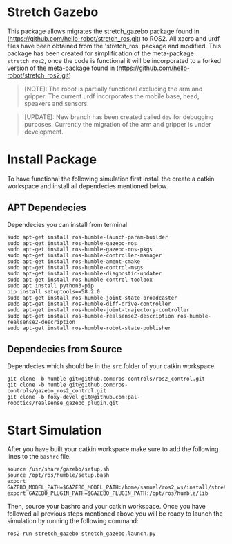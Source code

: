 # Stretch Gazebo
This package allows migrates the stretch_gazebo package found in (https://github.com/hello-robot/stretch_ros.git) to ROS2. All xacro and urdf files have been obtained from the 'stretch_ros' package and modified. This package has been created for simplification of the meta-package `stretch_ros2`, once the code is functional it will be incorporated to a forked version of the meta-package found in (https://github.com/hello-robot/stretch_ros2.git)

> [NOTE]: The robot is partially functional excluding the arm and gripper. The current urdf incorporates the mobile base, head, speakers and sensors.

> [UPDATE]: New branch has been created called `dev` for debugging purposes. Currently the migration of the arm and gripper is under development.
# Install Package
To have functional the following simulation first install the create a catkin workspace and install all dependecies mentioned below.

## APT Dependecies
Dependecies you can install from terminal
```
sudo apt-get install ros-humble-launch-param-builder
sudo apt-get install ros-humble-gazebo-ros
sudo apt-get install ros-humble-gazebo-ros-pkgs
sudo apt-get install ros-humble-controller-manager
sudo apt-get install ros-humble-ament-cmake
sudo apt-get install ros-humble-control-msgs
sudo apt-get install ros-humble-diagnostic-updater
sudo apt-get install ros-humble-control-toolbox
sudo apt install python3-pip
pip install setuptools==58.2.0
sudo apt-get install ros-humble-joint-state-broadcaster
sudo apt-get install ros-humble-diff-drive-controller
sudo apt-get install ros-humble-joint-trajectory-controller
sudo apt-get install ros-humble-realsense2-description ros-humble-realsense2-description
sudo apt-get install ros-humble-robot-state-publisher
```
## Dependecies from Source
Dependecies which should be in the `src` folder of your catkin workspace.
```
git clone -b humble git@github.com:ros-controls/ros2_control.git
git clone -b humble git@github.com:ros-controls/gazebo_ros2_control.git
git clone -b foxy-devel git@github.com:pal-robotics/realsense_gazebo_plugin.git
```

# Start Simulation
After you have built your catkin workspace make sure to add the following lines to the `bashrc` file.
```
source /usr/share/gazebo/setup.sh
source /opt/ros/humble/setup.bash
export GAZEBO_MODEL_PATH=$GAZEBO_MODEL_PATH:/home/samuel/ros2_ws/install/stretch_gazebo/share/stretch_gazebo
export GAZEBO_PLUGIN_PATH=$GAZEBO_PLUGIN_PATH:/opt/ros/humble/lib
```
Then, source your bashrc and your catkin workspace. Once you have followed all previous steps mentioned above you will be ready to launch the simulation by running the following command:
```
ros2 run stretch_gazebo stretch_gazebo.launch.py
```